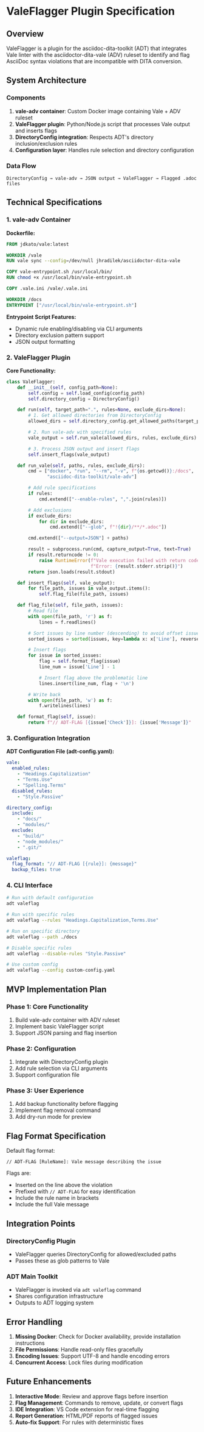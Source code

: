 # ValeFlagger Plugin Specification

## Overview

ValeFlagger is a plugin for the asciidoc-dita-toolkit (ADT) that integrates Vale linter with the asciidoctor-dita-vale (ADV) ruleset to identify and flag AsciiDoc syntax violations that are incompatible with DITA conversion.

## System Architecture

### Components

1. **vale-adv container**: Custom Docker image containing Vale + ADV ruleset
2. **ValeFlagger plugin**: Python/Node.js script that processes Vale output and inserts flags
3. **DirectoryConfig integration**: Respects ADT's directory inclusion/exclusion rules
4. **Configuration layer**: Handles rule selection and directory configuration

### Data Flow

```
DirectoryConfig → vale-adv → JSON output → ValeFlagger → Flagged .adoc files
```

## Technical Specifications

### 1. vale-adv Container

**Dockerfile:**
````dockerfile
FROM jdkato/vale:latest

WORKDIR /vale
RUN vale sync --config=/dev/null jhradilek/asciidoctor-dita-vale

COPY vale-entrypoint.sh /usr/local/bin/
RUN chmod +x /usr/local/bin/vale-entrypoint.sh

COPY .vale.ini /vale/.vale.ini

WORKDIR /docs
ENTRYPOINT ["/usr/local/bin/vale-entrypoint.sh"]
````

**Entrypoint Script Features:**
- Dynamic rule enabling/disabling via CLI arguments
- Directory exclusion pattern support
- JSON output formatting

### 2. ValeFlagger Plugin

**Core Functionality:**
````python
class ValeFlagger:
    def __init__(self, config_path=None):
        self.config = self.load_config(config_path)
        self.directory_config = DirectoryConfig()

    def run(self, target_path=".", rules=None, exclude_dirs=None):
        # 1. Get allowed directories from DirectoryConfig
        allowed_dirs = self.directory_config.get_allowed_paths(target_path)

        # 2. Run vale-adv with specified rules
        vale_output = self.run_vale(allowed_dirs, rules, exclude_dirs)

        # 3. Process JSON output and insert flags
        self.insert_flags(vale_output)

    def run_vale(self, paths, rules, exclude_dirs):
        cmd = ["docker", "run", "--rm", "-v", f"{os.getcwd()}:/docs",
               "asciidoc-dita-toolkit/vale-adv"]

        # Add rule specifications
        if rules:
            cmd.extend(["--enable-rules", ",".join(rules)])

        # Add exclusions
        if exclude_dirs:
            for dir in exclude_dirs:
                cmd.extend(["--glob", f"!{dir}/**/*.adoc"])

        cmd.extend(["--output=JSON"] + paths)

        result = subprocess.run(cmd, capture_output=True, text=True)
        if result.returncode != 0:
            raise RuntimeError(f"Vale execution failed with return code {result.returncode}. "
                               f"Error: {result.stderr.strip()}")
        return json.loads(result.stdout)

    def insert_flags(self, vale_output):
        for file_path, issues in vale_output.items():
            self.flag_file(file_path, issues)

    def flag_file(self, file_path, issues):
        # Read file
        with open(file_path, 'r') as f:
            lines = f.readlines()

        # Sort issues by line number (descending) to avoid offset issues
        sorted_issues = sorted(issues, key=lambda x: x['Line'], reverse=True)

        # Insert flags
        for issue in sorted_issues:
            flag = self.format_flag(issue)
            line_num = issue['Line'] - 1

            # Insert flag above the problematic line
            lines.insert(line_num, flag + '\n')

        # Write back
        with open(file_path, 'w') as f:
            f.writelines(lines)

    def format_flag(self, issue):
        return f"// ADT-FLAG [{issue['Check']}]: {issue['Message']}"
````

### 3. Configuration Integration

**ADT Configuration File (adt-config.yaml):**
````yaml
vale:
  enabled_rules:
    - "Headings.Capitalization"
    - "Terms.Use"
    - "Spelling.Terms"
  disabled_rules:
    - "Style.Passive"

directory_config:
  include:
    - "docs/"
    - "modules/"
  exclude:
    - "build/"
    - "node_modules/"
    - ".git/"

valeflag:
  flag_format: "// ADT-FLAG [{rule}]: {message}"
  backup_files: true
````

### 4. CLI Interface

````bash
# Run with default configuration
adt valeflag

# Run with specific rules
adt valeflag --rules "Headings.Capitalization,Terms.Use"

# Run on specific directory
adt valeflag --path ./docs

# Disable specific rules
adt valeflag --disable-rules "Style.Passive"

# Use custom config
adt valeflag --config custom-config.yaml
````

## MVP Implementation Plan

### Phase 1: Core Functionality
1. Build vale-adv container with ADV ruleset
2. Implement basic ValeFlagger script
3. Support JSON parsing and flag insertion

### Phase 2: Configuration
1. Integrate with DirectoryConfig plugin
2. Add rule selection via CLI arguments
3. Support configuration file

### Phase 3: User Experience
1. Add backup functionality before flagging
2. Implement flag removal command
3. Add dry-run mode for preview

## Flag Format Specification

Default flag format:
```adoc
// ADT-FLAG [RuleName]: Vale message describing the issue
```

Flags are:
- Inserted on the line above the violation
- Prefixed with `// ADT-FLAG` for easy identification
- Include the rule name in brackets
- Include the full Vale message

## Integration Points

### DirectoryConfig Plugin
- ValeFlagger queries DirectoryConfig for allowed/excluded paths
- Passes these as glob patterns to Vale

### ADT Main Toolkit
- ValeFlagger is invoked via `adt valeflag` command
- Shares configuration infrastructure
- Outputs to ADT logging system

## Error Handling

1. **Missing Docker**: Check for Docker availability, provide installation instructions
2. **File Permissions**: Handle read-only files gracefully
3. **Encoding Issues**: Support UTF-8 and handle encoding errors
4. **Concurrent Access**: Lock files during modification

## Future Enhancements

1. **Interactive Mode**: Review and approve flags before insertion
2. **Flag Management**: Commands to remove, update, or convert flags
3. **IDE Integration**: VS Code extension for real-time flagging
4. **Report Generation**: HTML/PDF reports of flagged issues
5. **Auto-fix Support**: For rules with deterministic fixes
